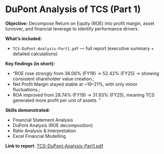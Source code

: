 # DuPont Analysis of TCS (Part 1)

**Objective:** Decompose Return on Equity (ROE) into profit margin, asset turnover, and financial leverage to identify performance drivers.

**What’s included:**  
- `TCS-DuPont-Analysis-Part1.pdf` — full report (executive summary + detailed calculations)  

**Key findings (in short):** 
- “ROE rose strongly from 36.06% (FY19) → 52.42% (FY25) → showing consistent shareholder value creation.;
- Net Profit Margin stayed stable at ~19–21%, with only minor fluctuations.;
- ROA improved from 28.74% (FY19) → 31.93% (FY25), meaning TCS generated more profit per unit of assets.
”

**Skills demonstrated:** 
- Financial Statement Analysis
- DuPont Analysis (ROE decomposition)
- Ratio Analysis & Interpretation
- Excel Financial Modelling

**Link to report**: [TCS-DuPont-Analysis-Part1.pdf](DuPont-TCS-Part1/TCS-DuPont-Analysis-Part1.pdf)
